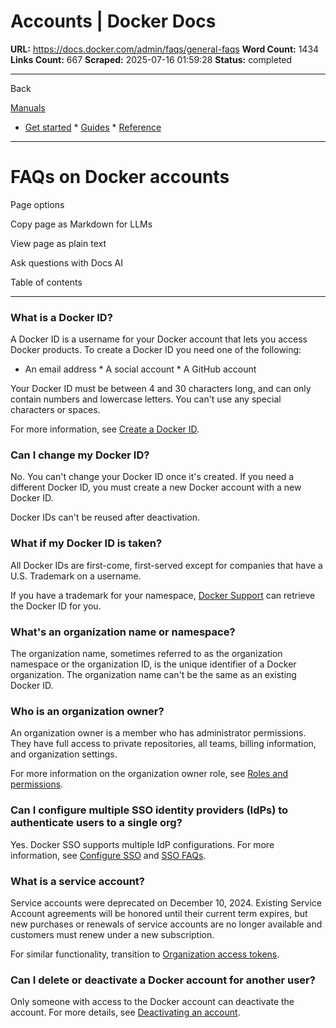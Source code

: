 # Accounts | Docker Docs

**URL:** https://docs.docker.com/admin/faqs/general-faqs
**Word Count:** 1434
**Links Count:** 667
**Scraped:** 2025-07-16 01:59:28
**Status:** completed

---

Back

[Manuals](https://docs.docker.com/manuals/)

  * [Get started](https://docs.docker.com/get-started/)   * [Guides](https://docs.docker.com/guides/)   * [Reference](https://docs.docker.com/reference/)

* * *

# FAQs on Docker accounts

Page options

Copy page as Markdown for LLMs

View page as plain text

Ask questions with Docs AI

Table of contents

* * *

### What is a Docker ID?

A Docker ID is a username for your Docker account that lets you access Docker products. To create a Docker ID you need one of the following:

  * An email address   * A social account   * A GitHub account

Your Docker ID must be between 4 and 30 characters long, and can only contain numbers and lowercase letters. You can't use any special characters or spaces.

For more information, see [Create a Docker ID](https://docs.docker.com/accounts/create-account/).

### Can I change my Docker ID?

No. You can't change your Docker ID once it's created. If you need a different Docker ID, you must create a new Docker account with a new Docker ID.

Docker IDs can't be reused after deactivation.

### What if my Docker ID is taken?

All Docker IDs are first-come, first-served except for companies that have a U.S. Trademark on a username.

If you have a trademark for your namespace, [Docker Support](https://hub.docker.com/support/contact/) can retrieve the Docker ID for you.

### What's an organization name or namespace?

The organization name, sometimes referred to as the organization namespace or the organization ID, is the unique identifier of a Docker organization. The organization name can't be the same as an existing Docker ID.

### Who is an organization owner?

An organization owner is a member who has administrator permissions. They have full access to private repositories, all teams, billing information, and organization settings.

For more information on the organization owner role, see [Roles and permissions](https://docs.docker.com/enterprise/security/roles-and-permissions/).

### Can I configure multiple SSO identity providers \(IdPs\) to authenticate users to a single org?

Yes. Docker SSO supports multiple IdP configurations. For more information, see [Configure SSO](https://docs.docker.com/enterprise/security/single-sign-on/configure/) and [SSO FAQs](https://docs.docker.com/security/faqs/single-sign-on/faqs/).

### What is a service account?

Service accounts were deprecated on December 10, 2024. Existing Service Account agreements will be honored until their current term expires, but new purchases or renewals of service accounts are no longer available and customers must renew under a new subscription.

For similar functionality, transition to [Organization access tokens](https://docs.docker.com/enterprise/security/access-tokens/).

### Can I delete or deactivate a Docker account for another user?

Only someone with access to the Docker account can deactivate the account. For more details, see [Deactivating an account](https://docs.docker.com/admin/organization/deactivate-account/).